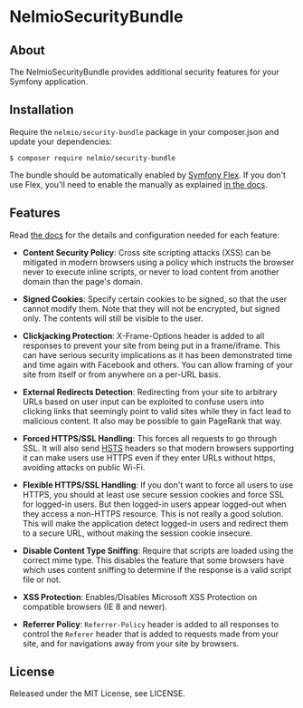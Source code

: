 # NelmioSecurityBundle

## About

The NelmioSecurityBundle provides additional security features for your Symfony application.

## Installation

Require the `nelmio/security-bundle` package in your composer.json and update your dependencies:

    $ composer require nelmio/security-bundle

The bundle should be automatically enabled by [Symfony Flex][1]. If you don't use
Flex, you'll need to enable the manually as explained [in the docs][2].

## Features

Read [the docs][2] for the details and configuration needed for each feature:

* **Content Security Policy**: Cross site scripting attacks (XSS) can be mitigated
in modern browsers using a policy which instructs the browser never to execute inline scripts, or never to
load content from another domain than the page's domain.

* **Signed Cookies**: Specify certain cookies to be signed, so that the user cannot modify
  them. Note that they will not be encrypted, but signed only. The contents will still be
  visible to the user.

* **Clickjacking Protection**: X-Frame-Options header is added to all responses to prevent your
  site from being put in a frame/iframe. This can have serious security implications as it has
  been demonstrated time and time again with Facebook and others. You can allow framing of your
  site from itself or from anywhere on a per-URL basis.

* **External Redirects Detection**: Redirecting from your site to arbitrary URLs based on user
  input can be exploited to confuse users into clicking links that seemingly point to valid
  sites while they in fact lead to malicious content. It also may be possible to gain PageRank
  that way.

* **Forced HTTPS/SSL Handling**: This forces all requests to go through SSL. It will also
  send [HSTS](http://tools.ietf.org/html/draft-hodges-strict-transport-sec-02) headers so that
  modern browsers supporting it can make users use HTTPS even if they enter URLs without https,
  avoiding attacks on public Wi-Fi.

* **Flexible HTTPS/SSL Handling**: If you don't want to force all users to use HTTPS, you should
  at least use secure session cookies and force SSL for logged-in users. But then logged-in users
  appear logged-out when they access a non-HTTPS resource. This is not really a good solution.
  This will make the application detect logged-in users and redirect them to a secure URL,
  without making the session cookie insecure.

* **Disable Content Type Sniffing**: Require that scripts are loaded using the correct mime type.
  This disables the feature that some browsers have which uses content sniffing to determine if the response is a valid
  script file or not.

* **XSS Protection**: Enables/Disables Microsoft XSS Protection on compatible browsers (IE 8 and newer).

* **Referrer Policy**: `Referrer-Policy` header is added to all responses to control the `Referer` header
  that is added to requests made from your site, and for navigations away from your site by browsers.

## License

Released under the MIT License, see LICENSE.

[1]: https://symfony.com/doc/current/setup/flex.html
[2]: src/Resources/doc/index.rst
